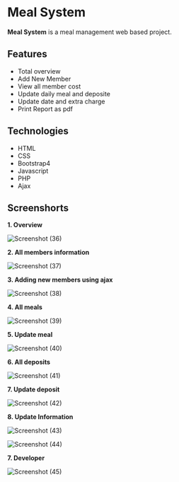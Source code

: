 # Meal System

 **Meal System** is a meal management web based project.

## Features

-  Total overview
- Add New Member  
- View all member cost 
- Update daily meal and deposite
- Update date and extra charge 
- Print Report as pdf

## Technologies

- HTML
-  CSS
-  Bootstrap4
-  Javascript
-  PHP
-  Ajax

##  Screenshorts

**1. Overview**

![Screenshot (36)](https://user-images.githubusercontent.com/23233774/63966937-2c756980-cabe-11e9-9a97-f35dcbe4a5da.png)

**2. All members information**

![Screenshot (37)](https://user-images.githubusercontent.com/23233774/63966936-2bdcd300-cabe-11e9-9dbf-c5a18a6531ce.png)

**3. Adding new members using ajax**

![Screenshot (38)](https://user-images.githubusercontent.com/23233774/63966935-2bdcd300-cabe-11e9-9ed0-f24a7a4a01d3.png)

**4. All meals**

![Screenshot (39)](https://user-images.githubusercontent.com/23233774/63966934-2bdcd300-cabe-11e9-9626-2d88f8bb2b6f.png)

**5. Update meal**

![Screenshot (40)](https://user-images.githubusercontent.com/23233774/63966931-2b443c80-cabe-11e9-94fb-198b6df28494.png)
 
**6. All deposits**

![Screenshot (41)](https://user-images.githubusercontent.com/23233774/63966927-2b443c80-cabe-11e9-82df-9fb07794f890.png)

**7. Update deposit**


![Screenshot (42)](https://user-images.githubusercontent.com/23233774/63966925-2b443c80-cabe-11e9-8a66-5cdfec4aa696.png)

**8. Update Information**

![Screenshot (43)](https://user-images.githubusercontent.com/23233774/63966924-2aaba600-cabe-11e9-8e5a-a225e6e13951.png)

![Screenshot (44)](https://user-images.githubusercontent.com/23233774/63966923-2aaba600-cabe-11e9-8b29-ef6eda928088.png)


**7. Developer**

![Screenshot (45)](https://user-images.githubusercontent.com/23233774/63966921-2aaba600-cabe-11e9-8d70-bc69fa8ce048.png)


